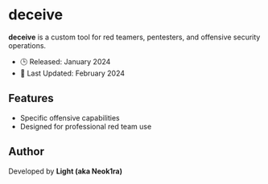 # deceive

**deceive** is a custom tool for red teamers, pentesters, and offensive security operations.

- 🕒 Released: January 2024  
- 📌 Last Updated: February 2024

## Features

- Specific offensive capabilities
- Designed for professional red team use

## Author
Developed by **Light (aka Neok1ra)**

